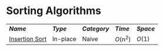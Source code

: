 # Sorting Algorithms

<table class="not a rip-off table">
    <tbody>
        <tr>
            <td><strong><i>Name</i></strong></td>
            <td><strong><i>Type</i></strong></td>
            <td><strong><i>Category</i></strong></td>
            <td><strong><i>Time</i></strong></td>
            <td><strong><i>Space</i></strong></td>
        </tr>
        <tr>
            <td><a href="/quickreference/Sorting/InsertionSort/InsertionSort">Insertion Sort</a></td>
            <td>In-place</td>
            <td>Naive</td>
            <td><i>O</i>(n<sup>2</sup>)</td>
            <td><i>O</i>(1)</td>
        </tr>
    </tbody>
    <tfoot></tfoot>
</table>